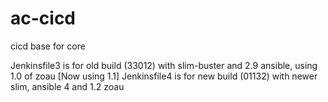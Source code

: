 # ac-cicd
cicd base for core

Jenkinsfile3 is for old build (33012) with slim-buster and 2.9 ansible, using 1.0 of zoau [Now using 1.1]
Jenkinsfile4 is for new build (01132) with newer slim, ansible 4 and 1.2 zoau

